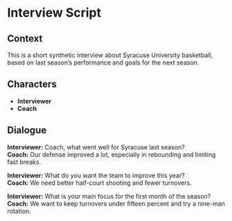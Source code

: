 # Interview Script

## Context
This is a short synthetic interview about Syracuse University basketball, based on last season’s performance and goals for the next season.

## Characters
- **Interviewer**
- **Coach**

## Dialogue

**Interviewer:** Coach, what went well for Syracuse last season?  
**Coach:** Our defense improved a lot, especially in rebounding and limiting fast breaks.  

**Interviewer:** What do you want the team to improve this year?  
**Coach:** We need better half-court shooting and fewer turnovers.  

**Interviewer:** What is your main focus for the first month of the season?  
**Coach:** We want to keep turnovers under fifteen percent and try a nine-man rotation.  
